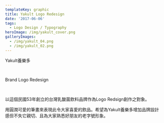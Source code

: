 ```yaml
---
templateKey: graphic
title: Yakult Logo Redesign
date: '2017-06-06'
tags:
  - Logo Design / Typography
heroImage: /img/yakult_cover.png
galleryImages:
  - /img/yakult_04.png
  - /img/yakult_02.png
---
```

Yakult養樂多 

<br/>

Brand Logo Redesign

<br/>

以這個民國53年創立的台灣乳酸菌飲料品牌作為Logo Redsign創作之對象。

用圓潤可愛的筆畫來表現此令大家喜愛的飲品。希望為Yakult養樂多增加品牌設計感但不失它親切、且為大家熟悉好朋友的老字號形象。
